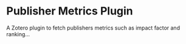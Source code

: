 Publisher Metrics Plugin
=================

A Zotero plugin to fetch publishers metrics such as impact factor and ranking...

